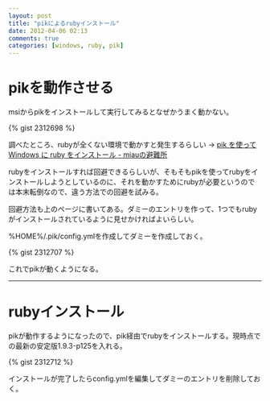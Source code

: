 ```yaml
---
layout: post
title: "pikによるrubyインストール"
date: 2012-04-06 02:13
comments: true
categories: [windows, ruby, pik]
---
```


pikを動作させる
===============
msiからpikをインストールして実行してみるとなぜかうまく動かない。

{% gist 2312698  %}

調べたところ、rubyが全くない環境で動かすと発生するらしい → [pik を使って Windows に ruby をインストール - miauの避難所][1]

rubyをインストールすれば回避できるらしいが、そもそもpikを使ってrubyをインストールしようとしているのに、それを動かすためにrubyが必要というのでは本末転倒なので、違う方法での回避を試みる。

回避方法も上のページに書いてある。ダミーのエントリを作って、1つでもrubyがインストールされているように見せかければよいらしい。


%HOME%/.pik/config.ymlを作成してダミーを作成しておく。

{% gist 2312707 %}

これでpikが動くようになる。

[1]: http://d.hatena.ne.jp/miau/20110106/1294325095

  ---------------------------------------------------------------------

rubyインストール
================
pikが動作するようになったので、pik経由でrubyをインストールする。現時点での最新の安定版1.9.3-p125を入れる。

{% gist 2312712 %}

インストールが完了したらconfig.ymlを編集してダミーのエントリを削除しておく。
